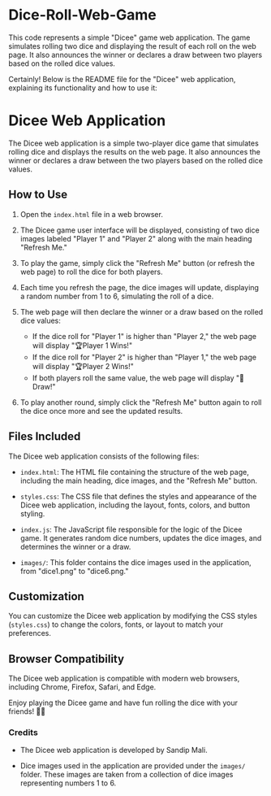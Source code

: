# Dice-Roll-Web-Game

This code represents a simple "Dicee" game web application. The game simulates rolling two dice and displaying the result of each roll on the web page. 
It also announces the winner or declares a draw between two players based on the rolled dice values.

Certainly! Below is the README file for the "Dicee" web application, explaining its functionality and how to use it:

# Dicee Web Application

The Dicee web application is a simple two-player dice game that simulates rolling dice and displays the results on the web page. It also announces the winner or declares a draw between the two players based on the rolled dice values.

## How to Use

1. Open the `index.html` file in a web browser.

2. The Dicee game user interface will be displayed, consisting of two dice images labeled "Player 1" and "Player 2" along with the main heading "Refresh Me."

3. To play the game, simply click the "Refresh Me" button (or refresh the web page) to roll the dice for both players.

4. Each time you refresh the page, the dice images will update, displaying a random number from 1 to 6, simulating the roll of a dice.

5. The web page will then declare the winner or a draw based on the rolled dice values:
   - If the dice roll for "Player 1" is higher than "Player 2," the web page will display "🏆Player 1 Wins!"
   - If the dice roll for "Player 2" is higher than "Player 1," the web page will display "🏆Player 2 Wins!"
   - If both players roll the same value, the web page will display "📍Draw!"

6. To play another round, simply click the "Refresh Me" button again to roll the dice once more and see the updated results.

## Files Included

The Dicee web application consists of the following files:

- `index.html`: The HTML file containing the structure of the web page, including the main heading, dice images, and the "Refresh Me" button.

- `styles.css`: The CSS file that defines the styles and appearance of the Dicee web application, including the layout, fonts, colors, and button styling.

- `index.js`: The JavaScript file responsible for the logic of the Dicee game. It generates random dice numbers, updates the dice images, and determines the winner or a draw.

- `images/`: This folder contains the dice images used in the application, from "dice1.png" to "dice6.png."

## Customization

You can customize the Dicee web application by modifying the CSS styles (`styles.css`) to change the colors, fonts, or layout to match your preferences.

## Browser Compatibility

The Dicee web application is compatible with modern web browsers, including Chrome, Firefox, Safari, and Edge.

Enjoy playing the Dicee game and have fun rolling the dice with your friends! 🎲🎲

### Credits

- The Dicee web application is developed by Sandip Mali.

- Dice images used in the application are provided under the `images/` folder. These images are taken from a collection of dice images representing numbers 1 to 6.
